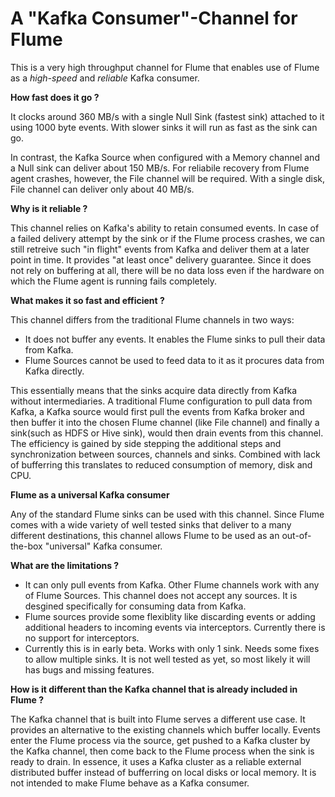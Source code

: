 # A "Kafka Consumer"-Channel for Flume

This is a very high throughput channel for Flume that enables use of Flume as a *high-speed* and *reliable* Kafka consumer.


**How fast does it go ?**

It clocks around 360 MB/s with a single Null Sink (fastest sink) attached to it using 1000 byte events. With slower sinks it will run as fast as the sink can go. 

In contrast, the Kafka Source when configured with a Memory channel and a Null sink can deliver about 150 MB/s. For reliabile recovery from Flume agent crashes, however, the File channel will be required. With a single disk, File channel can deliver only about 40 MB/s. 



**Why is it reliable ?**

  This channel relies on Kafka's ability to retain consumed events. In case of a failed delivery attempt by the sink or if the Flume process crashes, we can still retreive such "in flight" events from Kafka and deliver them at a later point in time. It provides "at least once" delivery guarantee. 
  Since it does not rely on buffering at all, there will be no data loss even if the hardware on which the Flume agent is running fails completely.


**What makes it so fast and efficient ?**

This channel differs from the traditional Flume channels in two ways:
  - It does not buffer any events. It enables the Flume sinks to pull their data from Kafka.
  - Flume Sources cannot be used to feed data to it as it procures data from Kafka directly.

This essentially means that the sinks acquire data directly from Kafka without intermediaries. A traditional Flume configuration to pull data from Kafka, a Kafka source would first pull the events from Kafka broker and then buffer it into the chosen Flume channel (like File channel) and finally a sink(such as HDFS or Hive sink), would then drain events from this channel. The efficiency is gained by side stepping the additional steps and synchronization between sources, channels and sinks. Combined with lack of bufferring this translates to reduced consumption of memory, disk and CPU.


**Flume as a universal Kafka consumer**

  Any of the standard Flume sinks can be used with this channel. Since Flume comes with a wide variety of well tested sinks that  deliver to a many different destinations, this channel allows Flume to be used as an out-of-the-box  "universal" Kafka consumer.


**What are the limitations ?**

- It can only pull events from Kafka. Other Flume channels work with any of Flume Sources. This channel does not accept any sources. It is desgined specifically for consuming data from Kafka.
- Flume sources provide some flexiblity like discarding events or adding additional headers to incoming events via interceptors. Currently there is no support for interceptors.
- Currently this is in early beta. Works with only 1 sink. Needs some fixes to allow multiple sinks. It is not well tested as yet, so most likely it will has bugs and missing features.

**How is it different than the Kafka channel that is already included in Flume ?**

  The Kafka channel that is built into Flume serves a different use case. It provides an alternative to the existing channels  which buffer locally. Events enter the Flume process via the source, get pushed to a Kafka cluster by the Kafka channel, then come back to the Flume process when the sink is ready to drain. In essence, it uses a Kafka cluster as a reliable external distributed buffer instead of bufferring on local disks or local memory. It is not intended to make Flume behave as a Kafka consumer. 
   
